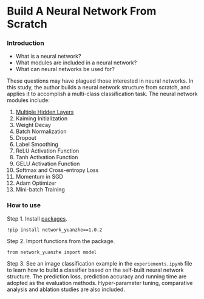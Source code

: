 # Build A Neural Network From Scratch

### Introduction

- What is a neural network?
- What modules are included in a neural network?
- What can neural networks be used for?

These questions may have plagued those interested in neural networks. 
In this study, the author builds a neural network structure from scratch, and applies it to accomplish a multi-class classification task. 
The neural network modules include: 

1. [Multiple Hidden Layers](https://github.com/Yuanzhe-Jia/Build-A-Neural-Network/assets/104203996/42d19ee3-6307-46d4-99b3-25594445811e)
2. Kaiming Initialization
3. Weight Decay
4. Batch Normalization
5. Dropout
6. Label Smoothing
7. ReLU Activation Function
8. Tanh Activation Function
9. GELU Activation Function
10. Softmax and Cross-entropy Loss
11. Momentum in SGD
12. Adam Optimizer
13. Mini-batch Training


### How to use

Step 1. 
Install [packages](https://pypi.org/project/network-yuanzhe/).
```
!pip install network_yuanzhe==1.0.2
```

Step 2. 
Import functions from the package.
```
from network_yuanzhe import model
```

Step 3. 
See an image classification example in the `experiements.ipynb` file to learn how to build a classifier based on the self-built neural network structure. 
The prediction loss, prediction accuracy and running time are adopted as the evaluation methods. 
Hyper-parameter tuning, comparative analysis and ablation studies are also included.
